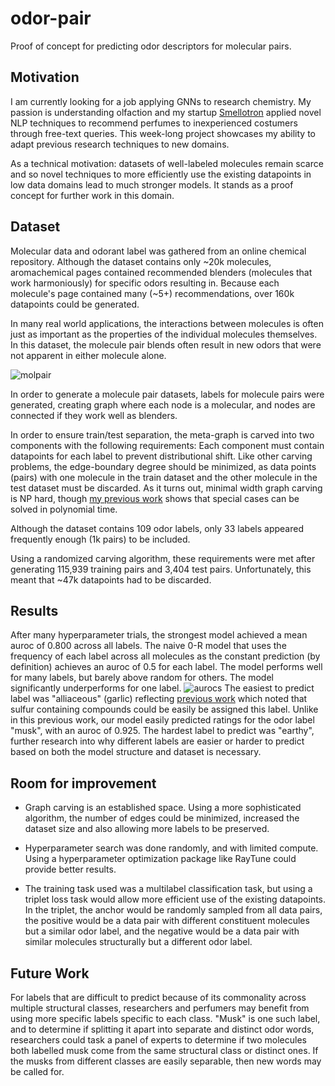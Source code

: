 # odor-pair
Proof of concept for predicting odor descriptors for molecular pairs.

## Motivation
I am currently looking for a job applying GNNs to research chemistry. My passion is understanding olfaction and my startup [Smellotron](https://smellotron.com/) applied novel NLP techniques to recommend perfumes to inexperienced costumers through free-text queries. This week-long project showcases my ability to adapt previous research techniques to new domains.

As a technical motivation: datasets of well-labeled molecules remain scarce and so novel techniques to more efficiently use the existing datapoints in low data domains lead to much stronger models. It stands as a proof concept for further work in this domain.



## Dataset
Molecular data and odorant label was gathered from an online chemical repository.
Although the dataset contains only ~20k molecules, aromachemical pages contained recommended blenders (molecules that work harmoniously) for specific odors resulting in. Because each molecule's page contained many (~5+) recommendations, over 160k datapoints could be generated.

In many real world applications, the interactions between molecules is often just as important as the properties of the individual molecules themselves. In this dataset, the molecule pair blends often result in new odors that were not apparent in either molecule alone.

![molpair](https://github.com/laurahsisson/odor-pair/assets/10359687/f5a1aec9-4163-4db4-ad20-d62b1189bbc8)

In order to generate a molecule pair datasets, labels for molecule pairs were generated, creating graph where each node is a molecular, and nodes are connected if they work well as blenders.

In order to ensure train/test separation, the meta-graph is carved into two components with the following requirements:
Each component must contain datapoints for each label to prevent distributional shift.
Like other carving problems, the edge-boundary degree should be minimized, as data points (pairs) with one molecule in the train dataset and the other molecule in the test dataset must be discarded. As it turns out, minimal width graph carving is NP hard, though [my previous work](https://github.com/laurahsisson/algorithm-ks) shows that special cases can be solved in polynomial time.

Although the dataset contains 109 odor labels, only 33 labels appeared frequently enough (1k pairs) to be included.

Using a randomized carving algorithm, these requirements were met after generating 115,939 training pairs and 3,404 test pairs. Unfortunately, this meant that ~47k datapoints had to be discarded.

## Results
After many hyperparameter trials, the strongest model achieved a mean auroc of 0.800 across all labels. 
The naive 0-R model that uses the frequency of each label across all molecules as the constant prediction (by definition) achieves an auroc of 0.5 for each label. The model performs well for many labels, but barely above random for others. The model significantly underperforms for one label.
![aurocs](https://github.com/laurahsisson/odor-pair/assets/10359687/c17615c0-57a8-43bb-8ca6-b6c78b221870)
The easiest to predict label was "alliaceous" (garlic) reflecting [previous work](https://www.biorxiv.org/content/10.1101/2022.09.01.504602v2) which noted that sulfur containing compounds could be easily be assigned this label. Unlike in this previous work, our model easily predicted ratings for the odor label "musk", with an auroc of 0.925. The hardest label to predict was "earthy", further research into why different labels are easier or harder to predict based on both the model structure and dataset is necessary.

## Room for improvement
* Graph carving is an established space. Using a more sophisticated algorithm, the number of edges could be minimized, increased the dataset size and also allowing more labels to be preserved.

* Hyperparameter search was done randomly, and with limited compute. Using a hyperparameter optimization package like RayTune could provide better results.

* The training task used was a multilabel classification task, but using a triplet loss task would allow more efficient use of the existing datapoints. In the triplet, the anchor would be randomly sampled from all data pairs, the positive would be a data pair with different constituent molecules but a similar odor label, and the negative would be a data pair with similar molecules structurally but a different odor label.

## Future Work
For labels that are difficult to predict because of its commonality across multiple structural classes, researchers and perfumers may benefit from using more specific labels specific to each class. "Musk" is one such label, and to determine if splitting it apart into separate and distinct odor words, researchers could task a panel of experts to determine if two molecules both labelled musk come from the same structural class or distinct ones. If the musks from different classes are easily separable, then new words may be called for.
